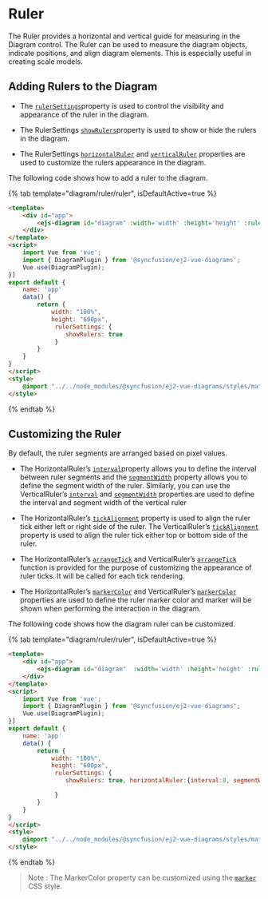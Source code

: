 # Ruler

The Ruler provides a horizontal and vertical guide for measuring in the Diagram control. The Ruler can be used to measure the diagram objects, indicate positions, and align diagram elements. This is especially useful in creating scale models.

## Adding Rulers to the Diagram

* The [`rulerSettings`](https://ej2.syncfusion.com/vue/documentation/api/diagram/rulerSettings/)property is used to control the visibility and appearance of the ruler in the diagram.

* The RulerSettings [`showRulers`](https://ej2.syncfusion.com/vue/documentation/api/diagram/rulerSettings/#showrulers)property is used to show or hide the rulers in the diagram.

* The RulerSettings [`horizontalRuler`](https://ej2.syncfusion.com/vue/documentation/api/diagram/rulerSettings/#horizontalruler) and [`verticalRuler`](https://ej2.syncfusion.com/vue/documentation/api/diagram/rulerSettings/#verticalruler) properties are used to customize the rulers appearance in the diagram.

The following code shows how to add a ruler to the diagram.

{% tab template="diagram/ruler/ruler", isDefaultActive=true %}

```html
<template>
    <div id="app">
        <ejs-diagram id="diagram" :width='width' :height='height' :rulerSettings='rulerSettings'></ejs-diagram>
    </div>
</template>
<script>
    import Vue from 'vue';
    import { DiagramPlugin } from '@syncfusion/ej2-vue-diagrams';
    Vue.use(DiagramPlugin);
}]
export default {
    name: 'app'
    data() {
        return {
            width: "100%",
            height: "600px",
             rulerSettings: {
                showRulers: true
             }
        }
    }
}
</script>
<style>
    @import "../../node_modules/@syncfusion/ej2-vue-diagrams/styles/material.css";
</style>
```

{% endtab %}

## Customizing the Ruler

By default, the ruler segments are arranged based on pixel values.

* The HorizontalRuler’s [`interval`](https://ej2.syncfusion.com/vue/documentation/api/diagram/diagramRuler/#interval)property allows you to define the interval between ruler segments and the [`segmentWidth`](https://ej2.syncfusion.com/vue/documentation/api/diagram/diagramRuler/#segmentwidth) property allows you to define the segment width of the ruler. Similarly, you can use the VerticalRuler’s [`interval`](https://ej2.syncfusion.com/vue/documentation/api/diagram/diagramRuler/#interval) and [`segmentWidth`](https://ej2.syncfusion.com/vue/documentation/api/diagram/diagramRuler/#segmentwidth) properties are used to define the interval and segment width of the vertical ruler

* The HorizontalRuler’s [`tickAlignment`](https://ej2.syncfusion.com/vue/documentation/api/diagram/diagramRuler/#tickalignment) property is used to align the ruler tick either left or right side of the ruler. The VerticalRuler’s [`tickAlignment`](https://ej2.syncfusion.com/vue/documentation/api/diagram/diagramRuler/#tickalignment) property is used to align the ruler tick either top or bottom side of the ruler.

* The HorizontalRuler’s [`arrangeTick`](https://ej2.syncfusion.com/vue/documentation/api/diagram/diagramRuler/#arrangetick) and VerticalRuler’s [`arrangeTick`](https://ej2.syncfusion.com/vue/documentation/api/diagram/diagramRuler/#arrangetick) function is provided for the purpose of customizing the appearance of ruler ticks. It will be called for each tick rendering.

* The HorizontalRuler’s [`markerColor`](https://ej2.syncfusion.com/vue/documentation/api/diagram/diagramRuler/#markercolor) and VerticalRuler’s [`markerColor`](https://ej2.syncfusion.com/vue/documentation/api/diagram/diagramRuler/#markercolor) properties are used to define the ruler marker color and marker will be shown when performing the interaction in the diagram.

The following code shows how the diagram ruler can be customized.

{% tab template="diagram/ruler/ruler", isDefaultActive=true %}

```html
<template>
    <div id="app">
        <ejs-diagram id="diagram"  :width='width' :height='height' :rulerSettings='rulerSettings' ></ejs-diagram>
    </div>
</template>
<script>
    import Vue from 'vue';
    import { DiagramPlugin } from '@syncfusion/ej2-vue-diagrams';
    Vue.use(DiagramPlugin);
}]
export default {
    name: 'app'
    data() {
        return {
            width: "100%",
            height: "600px",
             rulerSettings: {
                showRulers: true, horizontalRuler:{interval:8, segmentWidth:100, thickness:25, tickAlignment:"LeftOrTop"},verticalRuler:{interval:10, segmentWidth:150, thickness:35, tickAlignment:"RightOrBottom"}

             }
        }
    }
}
</script>
<style>
    @import "../../node_modules/@syncfusion/ej2-vue-diagrams/styles/material.css";
</style>
```

{% endtab %}
>Note : The MarkerColor property can be customized using the [`marker`](./style/#customizing-the-ruler) CSS style.
